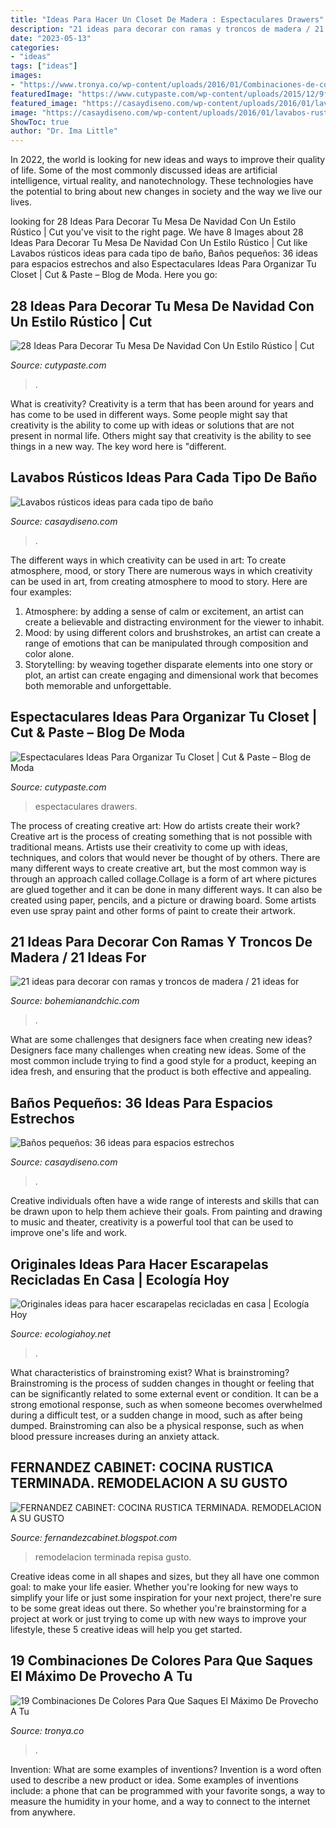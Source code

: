 ```yaml
---
title: "Ideas Para Hacer Un Closet De Madera : Espectaculares Drawers"
description: "21 ideas para decorar con ramas y troncos de madera / 21 ideas for"
date: "2023-05-13"
categories:
- "ideas"
tags: ["ideas"]
images:
- "https://www.tronya.co/wp-content/uploads/2016/01/Combinaciones-de-colores-foto-7.jpg"
featuredImage: "https://www.cutypaste.com/wp-content/uploads/2015/12/9fc10254e81f36de09b5e25697634ec4.jpg"
featured_image: "https://casaydiseno.com/wp-content/uploads/2016/01/lavabos-rusticos-banos-original-interesante1.jpg"
image: "https://casaydiseno.com/wp-content/uploads/2016/01/lavabos-rusticos-banos-original-interesante1.jpg"
ShowToc: true
author: "Dr. Ima Little"
---
```



In 2022, the world is looking for new ideas and ways to improve their quality of life. Some of the most commonly discussed ideas are artificial intelligence, virtual reality, and nanotechnology. These technologies have the potential to bring about new changes in society and the way we live our lives.

	

		
looking for 28 Ideas Para Decorar Tu Mesa De Navidad Con Un Estilo Rústico | Cut you've visit to the right page. We have 8 Images about 28 Ideas Para Decorar Tu Mesa De Navidad Con Un Estilo Rústico | Cut like Lavabos rústicos ideas para cada tipo de baño, Baños pequeños: 36 ideas para espacios estrechos and also Espectaculares Ideas Para Organizar Tu Closet | Cut &amp; Paste – Blog de Moda. Here you go:
		
    
## 28 Ideas Para Decorar Tu Mesa De Navidad Con Un Estilo Rústico | Cut

<img loading=lazy src="https://www.cutypaste.com/wp-content/uploads/2015/12/9fc10254e81f36de09b5e25697634ec4.jpg" onerror="this.onerror=null;this.src='https://tse1.mm.bing.net/th?id=OIP.0oyirf_i7R8VF49yHYIuwQHaLI&amp;pid=15.1';" alt="28 Ideas Para Decorar Tu Mesa De Navidad Con Un Estilo Rústico | Cut">

_Source: cutypaste.com_

>. 

	

What is creativity?
Creativity is a term that has been around for years and has come to be used in different ways. Some people might say that creativity is the ability to come up with ideas or solutions that are not present in normal life. Others might say that creativity is the ability to see things in a new way. The key word here is "different.

    
## Lavabos Rústicos Ideas Para Cada Tipo De Baño

<img loading=lazy src="https://casaydiseno.com/wp-content/uploads/2016/01/lavabos-rusticos-banos-original-interesante1.jpg" onerror="this.onerror=null;this.src='https://tse2.mm.bing.net/th?id=OIP.iN2KJL16Np931MSrz70pjwHaJ3&amp;pid=15.1';" alt="Lavabos rústicos ideas para cada tipo de baño">

_Source: casaydiseno.com_

>. 

	

The different ways in which creativity can be used in art: To create atmosphere, mood, or story
There are numerous ways in which creativity can be used in art, from creating atmosphere to mood to story. Here are four examples:
1. Atmosphere: by adding a sense of calm or excitement, an artist can create a believable and distracting environment for the viewer to inhabit.
2. Mood: by using different colors and brushstrokes, an artist can create a range of emotions that can be manipulated through composition and color alone.
3. Storytelling: by weaving together disparate elements into one story or plot, an artist can create engaging and dimensional work that becomes both memorable and unforgettable.

    
## Espectaculares Ideas Para Organizar Tu Closet | Cut &amp; Paste – Blog De Moda

<img loading=lazy src="http://www.cutypaste.com/wp-content/uploads/2015/01/main.original.585x0-54.jpg" onerror="this.onerror=null;this.src='https://tse2.mm.bing.net/th?id=OIP.DbrfqjVGFA03YrZvf2GmcgHaJ5&amp;pid=15.1';" alt="Espectaculares Ideas Para Organizar Tu Closet | Cut &amp; Paste – Blog de Moda">

_Source: cutypaste.com_

>espectaculares drawers. 

	

The process of creating creative art: How do artists create their work?
Creative art is the process of creating something that is not possible with traditional means. Artists use their creativity to come up with ideas, techniques, and colors that would never be thought of by others. There are many different ways to create creative art, but the most common way is through an approach called collage.Collage is a form of art where pictures are glued together and it can be done in many different ways. It can also be created using paper, pencils, and a picture or drawing board. Some artists even use spray paint and other forms of paint to create their artwork.

    
## 21 Ideas Para Decorar Con Ramas Y Troncos De Madera / 21 Ideas For

<img loading=lazy src="http://www.bohemianandchic.com/sites/default/files/ae6c9bc0d3eab50f36b72fecaef31aee.jpg" onerror="this.onerror=null;this.src='https://tse2.mm.bing.net/th?id=OIP.R2u23ypITzMwx8J8R_-f-AHaJ4&amp;pid=15.1';" alt="21 ideas para decorar con ramas y troncos de madera / 21 ideas for">

_Source: bohemianandchic.com_

>. 

	

What are some challenges that designers face when creating new ideas?
Designers face many challenges when creating new ideas. Some of the most common include trying to find a good style for a product, keeping an idea fresh, and ensuring that the product is both effective and appealing.

    
## Baños Pequeños: 36 Ideas Para Espacios Estrechos

<img loading=lazy src="https://casaydiseno.com/wp-content/uploads/2015/11/banos-pequenos-muebles-ceramica-blanca.jpg" onerror="this.onerror=null;this.src='https://tse2.mm.bing.net/th?id=OIP.Uu2AbL0TbZXGEJ7bmnQBFQHaKp&amp;pid=15.1';" alt="Baños pequeños: 36 ideas para espacios estrechos">

_Source: casaydiseno.com_

>. 

	

Creative individuals often have a wide range of interests and skills that can be drawn upon to help them achieve their goals. From painting and drawing to music and theater, creativity is a powerful tool that can be used to improve one's life and work.

    
## Originales Ideas Para Hacer Escarapelas Recicladas En Casa | Ecología Hoy

<img loading=lazy src="https://ecologiahoy.net/wp-content/uploads/2016/06/IMG_1466.jpg" onerror="this.onerror=null;this.src='https://tse1.mm.bing.net/th?id=OIP.kvGIMuGPAh9UuOkfSZy9xgHaJ3&amp;pid=15.1';" alt="Originales ideas para hacer escarapelas recicladas en casa | Ecología Hoy">

_Source: ecologiahoy.net_

>. 

	

What characteristics of brainstroming exist?
What is brainstroming? Brainstroming is the process of sudden changes in thought or feeling that can be significantly related to some external event or condition. It can be a strong emotional response, such as when someone becomes overwhelmed during a difficult test, or a sudden change in mood, such as after being dumped. Brainstroming can also be a physical response, such as when blood pressure increases during an anxiety attack.

    
## FERNANDEZ CABINET: COCINA RUSTICA TERMINADA. REMODELACION A SU GUSTO

<img loading=lazy src="http://1.bp.blogspot.com/_d940pnkGBSU/TN9VOMwpyhI/AAAAAAAAABc/YKIHDRG0sAY/s1600/006.JPG" onerror="this.onerror=null;this.src='https://tse1.mm.bing.net/th?id=OIP.qUKGYywylXsTR0J0mnyZ3AHaJ4&amp;pid=15.1';" alt="FERNANDEZ CABINET: COCINA RUSTICA TERMINADA. REMODELACION A SU GUSTO">

_Source: fernandezcabinet.blogspot.com_

>remodelacion terminada repisa gusto. 

	

Creative ideas come in all shapes and sizes, but they all have one common goal: to make your life easier. Whether you're looking for new ways to simplify your life or just some inspiration for your next project, there're sure to be some great ideas out there. So whether you're brainstorming for a project at work or just trying to come up with new ways to improve your lifestyle, these 5 creative ideas will help you get started.

    
## 19 Combinaciones De Colores Para Que Saques El Máximo De Provecho A Tu

<img loading=lazy src="https://www.tronya.co/wp-content/uploads/2016/01/Combinaciones-de-colores-foto-7.jpg" onerror="this.onerror=null;this.src='https://tse3.mm.bing.net/th?id=OIP.9CuvLK-P9puHkmGTCdcjwwHaGo&amp;pid=15.1';" alt="19 Combinaciones De Colores Para Que Saques El Máximo De Provecho A Tu">

_Source: tronya.co_

>. 

	

Invention: What are some examples of inventions?
Invention is a word often used to describe a new product or idea. Some examples of inventions include: a phone that can be programmed with your favorite songs, a way to measure the humidity in your home, and a way to connect to the internet from anywhere.

